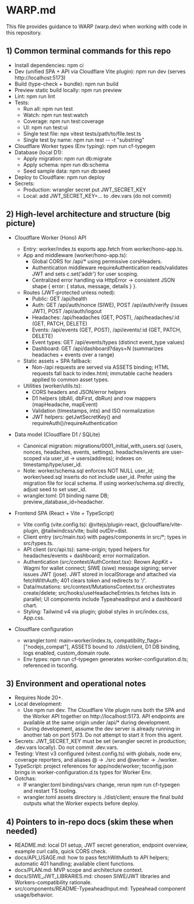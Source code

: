 # WARP.md

This file provides guidance to WARP (warp.dev) when working with code in this repository.

## 1) Common terminal commands for this repo
- Install dependencies: npm ci
- Dev (unified SPA + API via Cloudflare Vite plugin): npm run dev (serves http://localhost:5173)
- Build (type-check + bundle): npm run build
- Preview static build locally: npm run preview
- Lint: npm run lint
- Tests:
  - Run all: npm run test
  - Watch: npm run test:watch
  - Coverage: npm run test:coverage
  - UI: npm run test:ui
  - Single test file: npx vitest tests/path/to/file.test.ts
  - Single test by name: npm run test -- -t "substring"
- Cloudflare Worker types (Env typing): npm run cf-typegen
- Database (local D1):
  - Apply migration: npm run db:migrate
  - Apply schema: npm run db:schema
  - Seed sample data: npm run db:seed
- Deploy to Cloudflare: npm run deploy
- Secrets:
  - Production: wrangler secret put JWT_SECRET_KEY
  - Local: add JWT_SECRET_KEY=... to .dev.vars (do not commit)

## 2) High-level architecture and structure (big picture)
- Cloudflare Worker (Hono) API
  - Entry: worker/index.ts exports app.fetch from worker/hono-app.ts.
  - App and middleware (worker/hono-app.ts):
    - Global CORS for /api/* using permissive corsHeaders.
    - Authentication middleware requireAuthentication reads/validates JWT and sets c.set('addr') for user scoping.
    - Centralized error handling via HttpError -> consistent JSON shape { error: { status, message, details } }.
  - Routes (JWT-protected unless noted):
    - Public: GET /api/health
    - Auth: GET /api/auth/nonce (SIWE), POST /api/auth/verify (issues JWT), POST /api/auth/logout
    - Headaches: /api/headaches (GET, POST), /api/headaches/:id (GET, PATCH, DELETE)
    - Events: /api/events (GET, POST), /api/events/:id (GET, PATCH, DELETE)
    - Event types: GET /api/events/types (distinct event_type values)
    - Dashboard: GET /api/dashboard?days=N (summarizes headaches + events over a range)
  - Static assets + SPA fallback:
    - Non-/api requests are served via ASSETS binding; HTML requests fall back to index.html; immutable cache headers applied to common asset types.
  - Utilities (worker/utils.ts):
    - CORS headers and JSON/error helpers
    - D1 helpers (dbAll, dbFirst, dbRun) and row mappers (mapHeadache, mapEvent)
    - Validation (timestamps, ints) and ISO normalization
    - JWT helpers: getJwtSecretKey() and requireAuth()/requireAuthentication

- Data model (Cloudflare D1 / SQLite)
  - Canonical migration: migrations/0001_initial_with_users.sql (users, nonces, headaches, events, settings). headaches/events are user-scoped via user_id -> users(address); indexes on timestamp/type/user_id.
  - Note: worker/schema.sql enforces NOT NULL user_id; worker/seed.sql inserts do not include user_id. Prefer using the migration file for local schema. If using worker/schema.sql directly, adjust seed to set user_id.
  - wrangler.toml: D1 binding name DB; preview_database_id=headacher.

- Frontend SPA (React + Vite + TypeScript)
  - Vite config (vite.config.ts): @vitejs/plugin-react, @cloudflare/vite-plugin, @tailwindcss/vite; build outDir=dist.
  - Client entry (src/main.tsx) with pages/components in src/*; types in src/types.ts.
  - API client (src/api.ts): same-origin; typed helpers for headaches/events + dashboard; error normalization.
  - Authentication (src/context/AuthContext.tsx): Reown AppKit + Wagmi for wallet connect; SIWE (siwe) message signing; server issues JWT (jose). JWT stored in localStorage and attached via fetchWithAuth; 401 clears token and redirects to '/'.
  - Data/mutations: src/context/MutationsContext.tsx orchestrates create/delete; src/hooks/useHeadacheEntries.ts fetches lists in parallel; UI components include TypeaheadInput and a dashboard chart.
  - Styling: Tailwind v4 via plugin; global styles in src/index.css, App.css.

- Cloudflare configuration
  - wrangler.toml: main=worker/index.ts, compatibility_flags=["nodejs_compat"], ASSETS bound to ./dist/client, D1 DB binding, logs enabled, custom_domain route.
  - Env types: npm run cf-typegen generates worker-configuration.d.ts; referenced in tsconfig.

## 3) Environment and operational notes
- Requires Node 20+.
- Local development:
  - Use npm run dev. The Cloudflare Vite plugin runs both the SPA and the Worker API together on http://localhost:5173. API endpoints are available at the same origin under /api/* during development.
  - During development, assume the dev server is already running in another tab on port 5173. Do not attempt to start it from this agent.
- Secrets: JWT_SECRET_KEY must be set (wrangler secret in production; .dev.vars locally). Do not commit .dev.vars.
- Testing: Vitest v3 configured (vitest.config.ts) with globals, node env, coverage reporters, and aliases @ -> ./src and @worker -> ./worker.
- TypeScript: project references for app/node/worker; tsconfig.json brings in worker-configuration.d.ts types for Worker Env.
- Gotchas:
  - If wrangler.toml bindings/vars change, rerun npm run cf-typegen and restart TS tooling.
  - wrangler.toml assets directory is ./dist/client; ensure the final build outputs what the Worker expects before deploy.

## 4) Pointers to in-repo docs (skim these when needed)
- README.md: local D1 setup, JWT secret generation, endpoint overview, example curl calls, quick CORS check.
- docs/API_USAGE.md: how to pass fetchWithAuth to API helpers; automatic 401 handling; available client functions.
- docs/PLAN.md: MVP scope and architecture context.
- docs/SIWE_JWT_LIBRARIES.md: chosen SIWE/JWT libraries and Workers-compatibility rationale.
- src/components/README-TypeaheadInput.md: Typeahead component usage/behavior.
